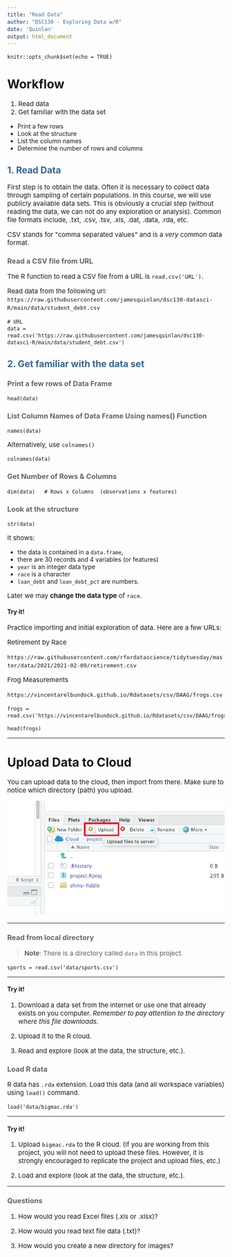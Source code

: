 ```yaml
---
title: "Read Data"
author: "DSC130 - Exploring Data w/R"
date: 'Quinlan'
output: html_document
---
```



<style>
p{font-size:15px;}
h1{font-weight: bold;}
h2{color: #336699;}
h3{color: #666666;}
ul{font-size:14px;}
ol{font-size:15px;}
</style>



```{r setup, include=FALSE}
knitr::opts_chunk$set(echo = TRUE)
```

# Workflow

1. Read data
2. Get familiar with the data set
  - Print a few rows
  - Look at the structure
  - List the column names
  - Determine the number of rows and columns



## 1. Read Data

First step is to obtain the data.  Often it is necessary to collect data through sampling of certain populations.  In this course, we will use publicly available data sets.
This is obviously a crucial step (without reading the data, we can not do any exploration or analysis).  Common file formats include, .txt, .csv, .tsv, .xls, .dat, .data, .rda, etc.  


CSV stands for "comma separated values" and is a *very* common data format.  

### Read a CSV file from URL

The R function to read a CSV file from a URL is `read.csv('URL')`.

Read data from the following url:  
`https://raw.githubusercontent.com/jamesquinlan/dsc130-datasci-R/main/data/student_debt.csv`


```{r}
# URL
data = read.csv('https://raw.githubusercontent.com/jamesquinlan/dsc130-datasci-R/main/data/student_debt.csv') 

```

## 2. Get familiar with  the data set

### Print a few rows of Data Frame 
```{r}
head(data)
```

### List Column Names of Data Frame Using names() Function
```{r}
names(data)
```
Alternatively, use `colnames()`
```{r}
colnames(data)
```

### Get Number of Rows & Columns

```{r}
dim(data)   # Rows x Columns  (observations x features)
```
### Look at the structure


```{r}
str(data) 
```
It shows: 

* the data is contained in a `data.frame`,
* there are 30 records and 4 variables (or features)
* `year` is an integer data type
* `race` is a character
* `loan_debt` and `loan_debt_pct` are numbers.  

Later we may **change the data type** of `race`.  

<!--
as.factor(data$race)
p = plot(df44$loan_debt ~ df44$year, pch = as.numeric(df44$race), col=df44$race)
legend("topright", legend = c("Black", "Hispanic", "White"), pch = as.numeric(df44$race), col=df44$race)

-->



#### Try it!

Practice importing and initial exploration of data.  Here are a few URLs:

Retirement by Race

`https://raw.githubusercontent.com/rfordatascience/tidytuesday/master/data/2021/2021-02-09/retirement.csv`


Frog Measurements

`https://vincentarelbundock.github.io/Rdatasets/csv/DAAG/frogs.csv`

```{r}
frogs = read.csv('https://vincentarelbundock.github.io/Rdatasets/csv/DAAG/frogs.csv')
```

```{r}
head(frogs)
```

---






# Upload Data to Cloud

You can upload data to the cloud, then import from there.  Make sure to notice which directory (path) you upload.

![Upload to the cloud](images/upload_2_RCloud.png)

---

### Read from local directory

> **Note**: There is a directory called `data` in this project.  

```{r}
sports = read.csv('data/sports.csv')
```

---


#### Try it!

1. Download a data set from the internet or use one that already exists on you computer.  *Remember to pay attention to the directory where this file downloads*.    

1. Upload it to the R cloud.

1. Read and explore (look at the data, the structure, etc.).




### Load R data

R data has `.rda` extension.  Load this data (and all workspace variables) using `load()` command.

```{r}
load('data/bigmac.rda')
```

---



#### Try it!

1. Upload `bigmac.rda` to the R cloud.  (If you are working from this project, you will not need to upload these files.  However, it is strongly encouraged to replicate the project and upload files, etc.)

1. Load and explore (look at the data, the structure, etc.).


---

### Questions

1. How would you read Excel files (.xls or .xlsx)?

1. How would you read text file data (.txt)?

1. How would you create a new directory for images?  

 
